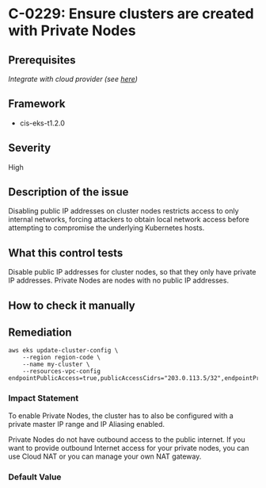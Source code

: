# C-0229: Ensure clusters are created with Private Nodes

## Prerequisites
 *Integrate with cloud provider (see [here](https://hub.armosec.io/docs/kubescape-integration-with-cloud-providers))*
 
## Framework
* cis-eks-t1.2.0
 
## Severity
High

## Description of the issue
Disabling public IP addresses on cluster nodes restricts access to only internal networks, forcing attackers to obtain local network access before attempting to compromise the underlying Kubernetes hosts.
 
## What this control tests 
Disable public IP addresses for cluster nodes, so that they only have private IP addresses. Private Nodes are nodes with no public IP addresses.
 
## How to check it manually 

 
## Remediation

```
aws eks update-cluster-config \
    --region region-code \
    --name my-cluster \
    --resources-vpc-config endpointPublicAccess=true,publicAccessCidrs="203.0.113.5/32",endpointPrivateAccess=true

```
 
### Impact Statement
To enable Private Nodes, the cluster has to also be configured with a private master IP range and IP Aliasing enabled.

 Private Nodes do not have outbound access to the public internet. If you want to provide outbound Internet access for your private nodes, you can use Cloud NAT or you can manage your own NAT gateway.
 
### Default Value

 

